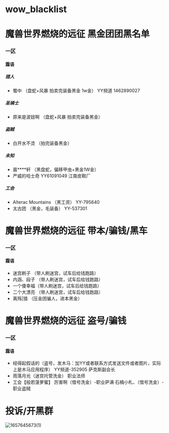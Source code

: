 # wow_blacklist
# 魔兽世界燃烧的远征 黑金团团黑名单

### 一区
#### 霜语

##### 猎人
- 蜀中 （盘蛇+风暴 拍卖完装备黑金 1w金）
 YY频道 1462890027

##### 圣骑士
- 原来是波妞啊 （盘蛇+风暴 拍卖完装备黑金）

##### 盗贼
- 白开水不烫 （拍完装备黑金）

##### 未知
- 晨****轩 （黑盘蛇，偏移甲虫+黑金1W金）
- 严威的哈士奇 YY61091049 江南皮鞋厂

##### 工会
- Alterac Mountains （黑工资） YY-795640
- 太古团 （黑金，毛装备） YY-537301



# 魔兽世界燃烧的远征 带本/骗钱/黑车
### 一区
#### 霜语
- 迷宫刷子 （带人刷迷宫，试车后给钱跑路）
- 内涵、段子 （带人刷迷宫，试车后给钱跑路）
- 一个傻幸福（带人刷迷宫，试车后给钱跑路）
- 二个大漂亮 （带人刷迷宫，试车后给钱跑路）
- 离殇|猎 （压金团骗人，进本黑金）

# 魔兽世界燃烧的远征 盗号/骗钱

### 一区
#### 霜语
- 经得起假话的（盗号，发木马：加YY或者联系方式发送文件或者图片，实际上是木马应用程序） YY频道-352905 萨克斯副会长
- 雨落月光（迷宫托管洗金） 职业法师
- 工会【般若菠萝蜜】  厉害啊（借号洗金）-职业萨满   石楠小札、（借号洗金）-职业盗贼


# 投诉/开黑群

![1657645673(1)](https://user-images.githubusercontent.com/44835063/178551623-03f10bbf-4beb-4641-baf6-795694de8a60.png)

